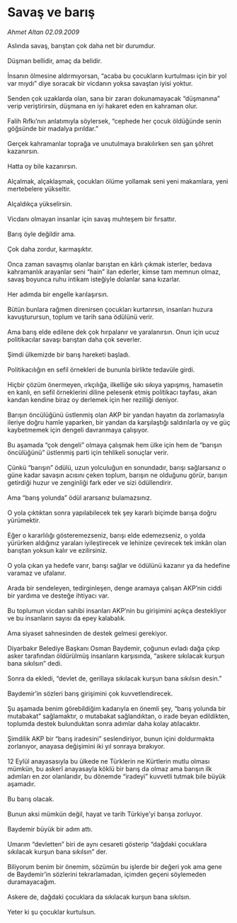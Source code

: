 # Savaş ve barış

*Ahmet Altan 02.09.2009*

<div class="taraf_structure_2col_1zq">
<div class="margen_n">



 <p>Aslında savaş, barıştan çok daha net bir durumdur. <br/><br/>Düşman bellidir, amaç da belidir. <br/><br/>İnsanın ölmesine aldırmıyorsan, “acaba bu çocukların kurtulması için bir yol var mıydı” diye soracak bir vicdanın yoksa savaştan iyisi yoktur. <br/><br/>Senden çok uzaklarda olan, sana bir zararı dokunamayacak “düşmanına” verip veriştirirsin, düşmana en iyi hakaret eden en kahraman olur. <br/><br/>Falih Rıfkı’nın anlatımıyla söylersek, “cephede her çocuk öldüğünde senin göğsünde bir madalya pırıldar.” <br/><br/>Gerçek kahramanlar toprağa ve unutulmaya bırakılırken sen şan şöhret kazanırsın. <br/><br/>Hatta oy bile kazanırsın. <br/><br/>Alçalmak, alçaklaşmak, çocukları ölüme yollamak seni yeni makamlara, yeni mertebelere yükseltir. <br/><br/>Alçaldıkça yükselirsin. <br/><br/>Vicdanı olmayan insanlar için savaş muhteşem bir fırsattır. <br/><br/>Barış öyle değildir ama. <br/><br/>Çok daha zordur, karmaşıktır. <br/><br/>Onca zaman savaşmış olanlar barıştan en kârlı çıkmak isterler, bedava kahramanlık arayanlar seni “hain” ilan ederler, kimse tam memnun olmaz, savaş boyunca ruhu intikam isteğiyle dolanlar sana kızarlar. <br/><br/>Her adımda bir engelle karılaşırsın. <br/><br/>Bütün bunlara rağmen direnirsen çocukları kurtarırsın, insanları huzura kavuşturursun, toplum ve tarih sana ödülünü verir. <br/><br/>Ama barış elde edilene dek çok hırpalanır ve yaralanırsın. Onun için ucuz politikacılar savaşı barıştan daha çok severler. <br/><br/>Şimdi ülkemizde bir barış hareketi başladı. <br/><br/>Politikacılığın en sefil örnekleri de bununla birlikte tedavüle girdi. <br/><br/>Hiçbir çözüm önermeyen, ırkçılığa, ilkelliğe sıkı sıkıya yapışmış, hamasetin en kanlı, en sefil örneklerini diline pelesenk etmiş politikacı tayfası, akan kandan kendine biraz oy derlemek için her rezilliği deniyor. <br/><br/>Barışın öncülüğünü üstlenmiş olan AKP bir yandan hayatın da zorlamasıyla ileriye doğru hamle yaparken, bir yandan da karşılaştığı saldırılarla oy ve güç kaybetmemek için dengeli davranmaya çalışıyor. <br/><br/>Bu aşamada “çok dengeli” olmaya çalışmak hem ülke için hem de “barışın öncülüğünü” üstlenmiş parti için tehlikeli sonuçlar verir. <br/><br/>Çünkü “barışın” ödülü, uzun yolculuğun en sonundadır, barışı sağlarsanız o güne kadar savaşın acısını çeken toplum, barışın ne olduğunu görür, barışın getirdiği huzur ve zenginliği fark eder ve sizi ödüllendirir. <br/><br/>Ama “barış yolunda” ödül ararsanız bulamazsınız. <br/><br/>O yola çıktıktan sonra yapılabilecek tek şey kararlı biçimde barışa doğru yürümektir. <br/><br/>Eğer o kararlılığı gösteremezseniz, barışı elde edemezseniz, o yolda yürürken aldığınız yaraları iyileştirecek ve lehinize çevirecek tek imkân olan barıştan yoksun kalır ve ezilirsiniz. <br/><br/>O yola çıkan ya hedefe varır, barışı sağlar ve ödülünü kazanır ya da hedefine varamaz ve ufalanır. <br/><br/>Arada bir sendeleyen, tedirginleşen, denge aramaya çalışan AKP’nin ciddi bir yardıma ve desteğe ihtiyacı var. <br/><br/>Bu toplumun vicdan sahibi insanları AKP’nin bu girişimini açıkça destekliyor ve bu insanların sayısı da epey kalabalık. <br/><br/>Ama siyaset sahnesinden de destek gelmesi gerekiyor. <br/><br/>Diyarbakır Belediye Başkanı Osman Baydemir, çoğunun evladı dağa çıkıp asker tarafından öldürülmüş insanların karşısında, “askere sıkılacak kurşun bana sıkılsın” dedi. <br/><br/>Sonra da ekledi, “devlet de, gerillaya sıkılacak kurşun bana sıkılsın desin.” <br/><br/>Baydemir’in sözleri barış girişimini çok kuvvetlendirecek. <br/><br/>Şu aşamada benim görebildiğim kadarıyla en önemli şey, “barış yolunda bir mutabakat” sağlamaktır, o mutabakat sağlandıktan, o irade beyan edildikten, toplumda destek bulunduktan sonra adımlar daha kolay atılacaktır. <br/><br/>Şimdilik AKP bir “barış iradesini” seslendiriyor, bunun içini doldurmakta zorlanıyor, anayasa değişimini iki yıl sonraya bırakıyor. <br/><br/>12 Eylül anayasasıyla bu ülkede ne Türklerin ne Kürtlerin mutlu olması mümkün, bu askerî anayasayla köklü bir barış da olmaz ama barışın ilk adımları en zor olanlarıdır, bu dönemde “iradeyi” kuvvetli tutmak bile büyük aşamadır. <br/><br/>Bu barış olacak. <br/><br/>Bunun aksi mümkün değil, hayat ve tarih Türkiye’yi barışa zorluyor. <br/><br/>Baydemir büyük bir adım attı. <br/><br/>Umarım “devletten” biri de aynı cesareti gösterip “dağdaki çocuklara sıkılacak kurşun bana sıkılsın” der. <br/><br/>Biliyorum benim bir önemim, sözümün bu işlerde bir değeri yok ama gene de Baydemir’in sözlerini tekrarlamadan, içimden geçeni söylemeden duramayacağım. <br/><br/>Askere de, dağdaki çocuklara da sıkılacak kurşun bana sıkılsın.<br/><br/>Yeter ki şu çocuklar kurtulsun.</p>
<br/>
<br/>
<br/>



<br/>


<div id="taraf_not">
</div>

</div>


</div>
